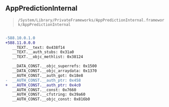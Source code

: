 ## AppPredictionInternal

> `/System/Library/PrivateFrameworks/AppPredictionInternal.framework/AppPredictionInternal`

```diff

-588.10.0.1.0
+588.11.0.0.0
   __TEXT.__text: 0x438f14
   __TEXT.__auth_stubs: 0x31a0
   __TEXT.__objc_methlist: 0x38124

   __DATA_CONST.__objc_superrefs: 0x1500
   __DATA_CONST.__objc_arraydata: 0x1370
   __AUTH_CONST.__auth_got: 0x18e8
-  __AUTH_CONST.__auth_ptr: 0x458
+  __AUTH_CONST.__auth_ptr: 0x4c0
   __AUTH_CONST.__const: 0x7660
   __AUTH_CONST.__cfstring: 0x39a60
   __AUTH_CONST.__objc_const: 0x816b0

```
